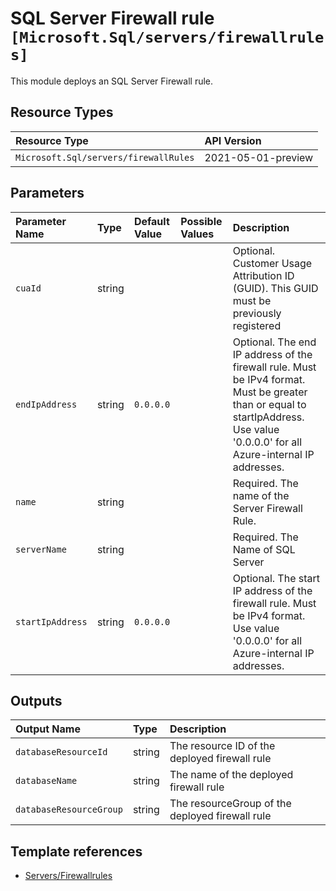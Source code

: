 # SQL Server Firewall rule `[Microsoft.Sql/servers/firewallrules]`

This module deploys an SQL Server Firewall rule.

## Resource Types

| Resource Type | API Version |
| :-- | :-- |
| `Microsoft.Sql/servers/firewallRules` | 2021-05-01-preview |

## Parameters

| Parameter Name | Type | Default Value | Possible Values | Description |
| :-- | :-- | :-- | :-- | :-- |
| `cuaId` | string |  |  | Optional. Customer Usage Attribution ID (GUID). This GUID must be previously registered |
| `endIpAddress` | string | `0.0.0.0` |  | Optional. The end IP address of the firewall rule. Must be IPv4 format. Must be greater than or equal to startIpAddress. Use value '0.0.0.0' for all Azure-internal IP addresses. |
| `name` | string |  |  | Required. The name of the Server Firewall Rule. |
| `serverName` | string |  |  | Required. The Name of SQL Server |
| `startIpAddress` | string | `0.0.0.0` |  | Optional. The start IP address of the firewall rule. Must be IPv4 format. Use value '0.0.0.0' for all Azure-internal IP addresses. |

## Outputs

| Output Name | Type | Description |
| :-- | :-- | :-- |
| `databaseResourceId` | string | The resource ID of the deployed firewall rule |
| `databaseName` | string | The name of the deployed firewall rule |
| `databaseResourceGroup` | string | The resourceGroup of the deployed firewall rule |

## Template references

- [Servers/Firewallrules](https://docs.microsoft.com/en-us/azure/templates/Microsoft.Sql/2021-05-01-preview/servers/firewallRules)
